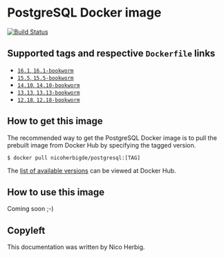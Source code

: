 # PostgreSQL Docker image

[![Build Status](https://github.com/nicoherbigio/docker-postgresql/actions/workflows/build-docker-images.yml/badge.svg)](https://github.com/nicoherbigio/docker-postgresql/actions/workflows/build-docker-images.yml)

## Supported tags and respective `Dockerfile` links

 * [`16.1`, `16.1-bookworm`](https://github.com/nicoherbigio/docker-postgresql/blob/main/16.1/debian/default/Dockerfile)
 * [`15.5`, `15.5-bookworm`](https://github.com/nicoherbigio/docker-postgresql/blob/main/15.5/debian/default/Dockerfile)
 * [`14.10`, `14.10-bookworm`](https://github.com/nicoherbigio/docker-postgresql/blob/main/14.10/debian/default/Dockerfile)
 * [`13.13`, `13.13-bookworm`](https://github.com/nicoherbigio/docker-postgresql/blob/main/13.13/debian/default/Dockerfile)
 * [`12.18`, `12.18-bookworm`](https://github.com/nicoherbigio/docker-postgresql/blob/main/12.18/debian/default/Dockerfile)

## How to get this image

The recommended way to get the PostgreSQL Docker image is to pull the prebuilt image from Docker Hub by specifying the tagged version.

```console
$ docker pull nicoherbigde/postgresql:[TAG]
```

The [list of available versions](https://hub.docker.com/r/nicoherbigde/postgresql/tags) can be viewed at Docker Hub.

## How to use this image

Coming soon ;-)

## Copyleft

This documentation was written by Nico Herbig.
